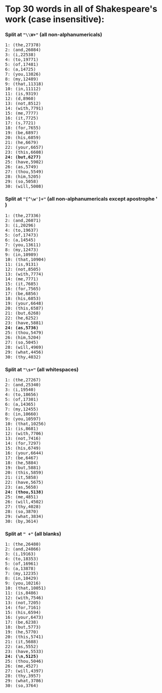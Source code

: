 # Top 30 words in all of Shakespeare's work (case insensitive):

### Split at `"\\W+"` (all non-alphanumericals)

<pre>
1: (the,27378)
2: (and,26084)
3: (i,22538)
4: (to,19771)
5: (of,17481)
6: (a,14725)
7: (you,13826)
8: (my,12489)
9: (that,11318)
10: (in,11112)
11: (is,9319)
12: (d,8960)
13: (not,8512)
14: (with,7791)
15: (me,7777)
16: (it,7725)
17: (s,7721)
18: (for,7655)
19: (be,6897)
20: (his,6859)
21: (he,6679)
22: (your,6657)
23: (this,6608)
<b>24: (but,6277)</b>
25: (have,5902)
26: (as,5749)
27: (thou,5549)
28: (him,5205)
29: (so,5058)
30: (will,5008)
</pre>

### Split at `"[^\w']+"` (all non-alphanumericals except apostrophe ' )

<pre>
1: (the,27336)
2: (and,26071)
3: (i,20296)
4: (to,19637)
5: (of,17473)
6: (a,14545)
7: (you,13611)
8: (my,12473)
9: (in,10989)
10: (that,10904)
11: (is,9131)
12: (not,8505)
13: (with,7774)
14: (me,7771)
15: (it,7685)
16: (for,7565)
17: (be,6856)
18: (his,6853)
19: (your,6648)
20: (this,6587)
21: (but,6268)
22: (he,6252)
23: (have,5881)
<b>24: (as,5736)</b>
25: (thou,5479)
26: (him,5204)
27: (so,5045)
28: (will,4969)
29: (what,4456)
30: (thy,4032)
</pre>

### Split at `"\s+"` (all whitespaces)

<pre>
1: (the,27267)
2: (and,25340)
3: (i,19540)
4: (to,18656)
5: (of,17301)
6: (a,14365)
7: (my,12455)
8: (in,10660)
9: (you,10597)
10: (that,10256)
11: (is,8681)
12: (with,7706)
13: (not,7416)
14: (for,7297)
15: (his,6749)
16: (your,6644)
17: (be,6467)
18: (he,5884)
19: (but,5881)
20: (this,5859)
21: (it,5858)
22: (have,5675)
23: (as,5658)
<b>24: (thou,5138)</b>
25: (me,4851)
26: (will,4502)
27: (thy,4028)
28: (so,3870)
29: (what,3834)
30: (by,3614)
</pre>

### Split at `" +"` (all blanks)

<pre>
1: (the,26480)
2: (and,24866)
3: (i,19163)
4: (to,18353)
5: (of,16961)
6: (a,13878)
7: (my,12235)
8: (in,10429)
9: (you,10216)
10: (that,10051)
11: (is,8486)
12: (with,7546)
13: (not,7205)
14: (for,7161)
15: (his,6594)
16: (your,6473)
17: (be,6238)
18: (but,5773)
19: (he,5770)
20: (this,5741)
21: (it,5688)
22: (as,5552)
23: (have,5533)
<b>24: (\n,5125)</b>
25: (thou,5046)
26: (me,4527)
27: (will,4397)
28: (thy,3957)
29: (what,3786)
30: (so,3764)
</pre>
